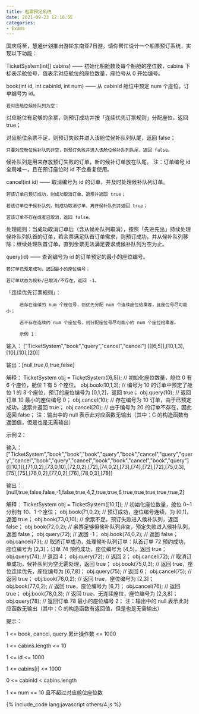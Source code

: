 ```yaml
---
title: 船票预定系统
date: 2021-09-23 12:16:55
categories:
- Exams
---
```


  国庆将至，慧通计划推出游轮东南亚7日游，请你帮忙设计一个船票预订系统，实现以下功能：

  TicketSystem(int[] cabins) —— 初始化船舱数及每个船舱的座位数，cabins 下标表示舱位号，值表示对应舱位的座位数量，座位号从 0 开始编号。

  book(int id, int cabinId, int num) —— 从 cabinId 舱位中预定 num 个座位，订单编号为 id。

    若对应舱位候补队列为空：

  对应舱位有足够的余票，则预订成功并按「连续优先订票规则」分配座位，返回 true；

  对应舱位余票不足，则预订失败并进入该舱位候补队列队尾，返回 false；

    只要对应舱位候补队列非空，则预订失败并进入该舱位候补队列队尾，返回 false。

  候补队列是用来存放预订失败的订单，新的候补订单放在队尾。
注：订单编号 id 全局唯一，且在预订座位时 id 不会重复使用。

  cancel(int id) —— 取消编号为 id 的订单，并及时处理候补队列订单。

    若该订单已预订成功，则成功取消订单、退票并返回 true；

    若该订单位于候补队列，则成功取消订单、离开候补队列并返回 true；

    若该订单不存在或者已取消，返回 false。

  处理规则：当成功取消订单后（含从候补队列取消），按照「先进先出」持续处理候补队列队首的订单，若余票满足队首订单需求，则预订成功，并从候补队列移除；继续处理队首订单，直到余票无法满足要求或候补队列为空为止。

  query(id) —— 查询编号为 id 的订单预定的最小的座位编号。

    若订单已预定成功，返回最小的座位编号；

    若订单状态为候补/已取消/不存在，返回 -1。

「连续优先订票规则」：

         若存在连续的 num 个座位号，则优先分配 num 个连续座位给乘客，且座位号尽可能小；

         若不存在连续的 num 个座位号，则分配座位号尽可能小的 num 个座位给乘客。

         示例 1：

输入：
["TicketSystem","book","query","cancel","cancel"]
[[[6,5]],[10,1,3],[10],[10],[20]]

输出：[null,true,0,true,false]

解释：
TicketSystem obj = TicketSystem([6,5]); // 初始化座位数量，舱位 0 有 6 个座位，舱位 1 有 5 个座位。
obj.book(10,1,3); // 编号为 10 的订单中预定了舱位 1 的 3 个座位，预订的座位编号为 [0,1,2]，返回 true；
obj.query(10); // 返回订单 10 最小的座位编号 0；
obj.cancel(10); // 存在编号为 10 订单，由于已预定成功，退票并返回 true；
obj.cancel(20); // 由于编号为 20 的订单不存在，因此返回 false；
注：输出中的 null 表示此对应函数无输出（其中：C 的构造函数有返回值，但是也是无需输出）

示例 2：

输入：
["TicketSystem","book","book","book","query","book","cancel","query","query","cancel","book","query","cancel","book","book","cancel","book","query"]
[[[10,1]],[71,0,2],[73,0,10],[72,0,2],[72],[74,0,2],[73],[74],[72],[72],[75,0,3],[75],[75],[76,0,2],[77,0,2],[76],[78,0,3],[78]]

输出：[null,true,false,false,-1,false,true,4,2,true,true,6,true,true,true,true,true,2]

解释：
TicketSystem obj = TicketSystem([10,1]); // 初始化座位数量，舱位 0~1 分别有 10、1 个座位；
obj.book(71,0,2); // 预订成功，座位编号连续，为 [0,1]，返回 true；
obj.book(73,0,10); // 余票不足，预订失败进入候补队列，返回 false；
obj.book(72,0,2); // 余票足够但候补队列非空，预定失败进入候补队列，返回 false；
obj.query(72); // 返回 -1；
obj.book(74,0,2); // 返回 false；
obj.cancel(73); // 取消订单成功，处理候补队列订单：队首订单 72 预约成功，座位编号为 [2,3]；订单 74 预约成功，座位编号为 [4,5]，返回 true；
obj.query(74); // 返回 4；
obj.query(72); // 返回 2；
obj.cancel(72); // 取消订单成功，候补队列为空无需处理，返回 true；
obj.book(75,0,3); // 返回 true，座位连续优先，座位编号为 [6,7,8]；
obj.query(75); // 返回 6；
obj.cancel(75); // 返回 true；
obj.book(76,0,2); // 返回 true，座位编号为 [2,3]；
obj.book(77,0,2); // 返回 true，座位编号为 [6,7]；
obj.cancel(76); // 返回 true；
obj.book(78,0,3); // 返回 true，无连续座位，座位编号为 [2,3,8]；
obj.query(78); // 返回订单 78 最小的座位编号 2；
注：输出中的 null 表示此对应函数无输出（其中：C 的构造函数有返回值，但是也是无需输出）

提示：

1 <= book, cancel, query 累计操作数 <= 1000

1 <= cabins.length <= 10

1 <= id <= 1000

1 <= cabins[i] <= 1000

0 <= cabinId < cabins.length

1 <= num <= 10 且不超过对应舱位座位数

{% include_code lang:javascript others/4.js %}